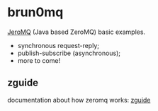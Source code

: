 # brun0mq
[JeroMQ](https://github.com/zeromq/jeromq) (Java based ZeroMQ) basic examples.

- synchronous request-reply;
- publish-subscribe (asynchronous);
- more to come!

## zguide
documentation about how zeromq works: [zguide](http://zguide.zeromq.org/page:all)
